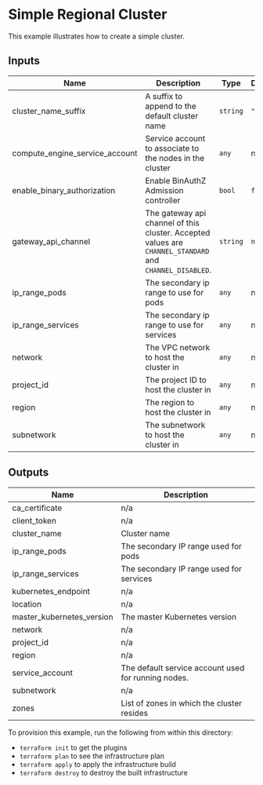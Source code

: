 # Simple Regional Cluster

This example illustrates how to create a simple cluster.

<!-- BEGINNING OF PRE-COMMIT-TERRAFORM DOCS HOOK -->
## Inputs

| Name | Description | Type | Default | Required |
|------|-------------|------|---------|:--------:|
| cluster\_name\_suffix | A suffix to append to the default cluster name | `string` | `""` | no |
| compute\_engine\_service\_account | Service account to associate to the nodes in the cluster | `any` | n/a | yes |
| enable\_binary\_authorization | Enable BinAuthZ Admission controller | `bool` | `false` | no |
| gateway\_api\_channel | The gateway api channel of this cluster. Accepted values are `CHANNEL_STANDARD` and `CHANNEL_DISABLED`. | `string` | `null` | no |
| ip\_range\_pods | The secondary ip range to use for pods | `any` | n/a | yes |
| ip\_range\_services | The secondary ip range to use for services | `any` | n/a | yes |
| network | The VPC network to host the cluster in | `any` | n/a | yes |
| project\_id | The project ID to host the cluster in | `any` | n/a | yes |
| region | The region to host the cluster in | `any` | n/a | yes |
| subnetwork | The subnetwork to host the cluster in | `any` | n/a | yes |

## Outputs

| Name | Description |
|------|-------------|
| ca\_certificate | n/a |
| client\_token | n/a |
| cluster\_name | Cluster name |
| ip\_range\_pods | The secondary IP range used for pods |
| ip\_range\_services | The secondary IP range used for services |
| kubernetes\_endpoint | n/a |
| location | n/a |
| master\_kubernetes\_version | The master Kubernetes version |
| network | n/a |
| project\_id | n/a |
| region | n/a |
| service\_account | The default service account used for running nodes. |
| subnetwork | n/a |
| zones | List of zones in which the cluster resides |

<!-- END OF PRE-COMMIT-TERRAFORM DOCS HOOK -->

To provision this example, run the following from within this directory:
- `terraform init` to get the plugins
- `terraform plan` to see the infrastructure plan
- `terraform apply` to apply the infrastructure build
- `terraform destroy` to destroy the built infrastructure
